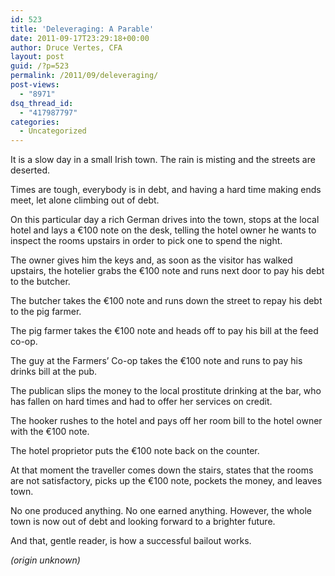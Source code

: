 ```yaml
---
id: 523
title: 'Deleveraging: A Parable'
date: 2011-09-17T23:29:18+00:00
author: Druce Vertes, CFA
layout: post
guid: /?p=523
permalink: /2011/09/deleveraging/
post-views:
  - "8971"
dsq_thread_id:
  - "417987797"
categories:
  - Uncategorized
---
```

It is a slow day in a small Irish town. The rain is misting and the streets are deserted.

Times are tough, everybody is in debt, and having a hard time making ends meet, let alone climbing out of debt.

On this particular day a rich German drives into the town, stops at the local hotel and lays a €100 note on the desk, telling the hotel owner he wants to inspect the rooms upstairs in order to pick one to spend the night.

The owner gives him the keys and, as soon as the visitor has walked upstairs, the hotelier grabs the €100 note and runs next door to pay his debt to the butcher.

The butcher takes the €100 note and runs down the street to repay his debt to the pig farmer.

The pig farmer takes the €100 note and heads off to pay his bill at the feed co-op.

The guy at the Farmers’ Co-op takes the €100 note and runs to pay his drinks bill at the pub.

The publican slips the money to the local prostitute drinking at the bar, who has fallen on hard times and had to offer her services on credit.

The hooker rushes to the hotel and pays off her room bill to the hotel owner with the €100 note.

The hotel proprietor puts the €100 note back on the counter.

At that moment the traveller comes down the stairs, states that the rooms are not satisfactory, picks up the €100 note, pockets the money, and leaves town.

No one produced anything. No one earned anything. However, the whole town is now out of debt and looking forward to a brighter future.

And that, gentle reader, is how a successful bailout works.

_(origin unknown)_

&nbsp;
